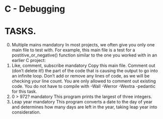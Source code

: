 # C - Debugging
# TASKS.
0. Multiple mains
mandatory
In most projects, we often give you only one main file to test with. For example, this main file
is a test for a postitive_or_negative() function similar to the one you worked with in an earlier
C project:
1. Like, comment, subscribe
mandatory
Copy this main file. Comment out (don’t delete it!) the part of the code that is causing the
output to go into an infinite loop.
Don’t add or remove any lines of code, as we will be checking your line count. You are only
allowed to comment out existing code.
You do not have to compile with -Wall -Werror -Wextra -pedantic for this task.
2. 0 > 972?
mandatory
This program prints the largest of three integers.
3. Leap year
mandatory
This program converts a date to the day of year and determines how many days are left in
the year, taking leap year into consideration.
